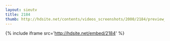 ```yaml
---
layout: sieutv
title: 2184
thumb: http://hdsite.net/contents/videos_screenshots/2000/2184/preview_360p.mp4.jpg
---
```

{% include iframe src='http://hdsite.net/embed/2184' %}
 
